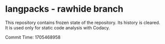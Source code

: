# langpacks - rawhide branch

This repository contains frozen state of the repository.
Its history is cleared. It is used only for static code
analysis with Codacy.

Commit Time: 1705468958